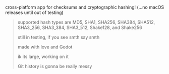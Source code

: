 cross-platform app for checksums and cryptographic hashing! (...no macOS releases until out of testing)
> 
> supported hash types are MD5, SHA1, SHA256, SHA384, SHA512, SHA3_256, SHA3_384, SHA3_512, Shake128, and Shake256
> 
> still in testing, if you see smth say smth
> 
> made with love and Godot
> 
> ik its large, working on it
> 
> Git history is gonna be really messy